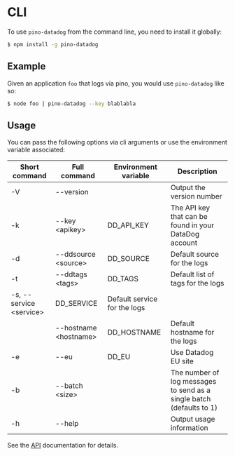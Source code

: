 # CLI

To use `pino-datadog` from the command line, you need to install it globally:

```bash
$ npm install -g pino-datadog
```

## Example

Given an application `foo` that logs via pino, you would use `pino-datadog` like so:

```bash
$ node foo | pino-datadog --key blablabla
```

## Usage

You can pass the following options via cli arguments or use the environment variable associated:

| Short command | Full command | Environment variable | Description |
| --- | --- | --- | --- |
| -V | --version | | Output the version number |
| -k | --key &lt;apikey&gt; | DD_API_KEY | The API key that can be found in your DataDog account |
| -d | --ddsource &lt;source&gt; | DD_SOURCE | Default source for the logs |
| -t | --ddtags &lt;tags&gt; | DD_TAGS | Default list of tags for the logs |
| -s, --service &lt;service&gt; | DD_SERVICE | Default service for the logs |
| | --hostname &lt;hostname&gt; | DD_HOSTNAME | Default hostname for the logs |
| -e | --eu | DD_EU | Use Datadog EU site |
| -b | --batch &lt;size&gt; | | The number of log messages to send as a single batch (defaults to 1) |
| -h | --help | | Output usage information |

See the [API](./API.md) documentation for details.
